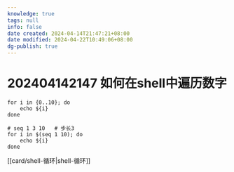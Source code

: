 ```yaml
---
knowledge: true
tags: null
info: false
date created: 2024-04-14T21:47:21+08:00
date modified: 2024-04-22T10:49:06+08:00
dg-publish: true
---
```


# 202404142147 如何在shell中遍历数字

```Shell
for i in {0..10}; do
    echo ${i}
done
```

```Shell
# seq 1 3 10   # 步长3
for i in $(seq 1 10); do
	echo ${i}
done
```

[[card/shell-循环\|shell-循环]]
